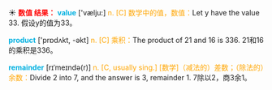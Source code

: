 ☀ <font color="red">**数值 结果：**</font>
<font color="sky blue">**value**</font> ['vælju:] 
<font color="orange">n. [C] 数学中的值，数值：</font>Let y have the value 33. 假设y的值为33。

<font color="sky blue">**product**</font> ['prɒdʌkt, -əkt] 
<font color="orange">n. [C] 乘积：</font>The product of 21 and 16 is 336. 21和16的乘积是336。
           
<font color="sky blue">**remainder**</font> [rɪˈmeɪndə(r)]
<font color="orange">n. [C, usually sing.] [数学]（减法的）差数；（除法的）余数：</font>Divide 2 into 7, and the answer is 3, remainder 1. 7除以2，商3余1。
 

